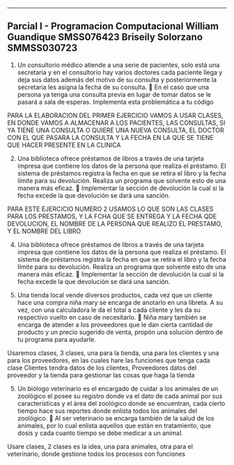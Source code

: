--------------------------------------------
Parcial I - Programacion Computacional
William Guandique SMSS076423
Briseily  Solorzano SMMSS030723
---------------------------------------------
1. Un consultorio médico atiende a una serie de pacientes, solo está una
secretaria y en el consultorio hay varios doctores cada paciente llega y
deja sus datos además del motivo de su consulta y posteriormente la
secretaria les asigna la fecha de su consulta.
 En el caso que una persona ya tenga una consulta previa en lugar
de tomar datos se le pasará a sala de esperas. Implementa esta
problemática a tu código

PARA LA ELABORACION DEL PRIMER EJERCICIO VAMOS A USAR CLASES, EN DONDE VAMOS A ALMACENAR A LOS PACIENTES, LAS CONSULTAS, SI YA TIENE UNA CONSULTA O QUIERE UNA NUEVA CONSULTA, EL DOCTOR CON EL QUE PASARA LA CONSULTA Y LA FECHA EN LA QUE SE TIENE QUE HACER PRESENTE EN LA CLINICA

2. Una biblioteca ofrece préstamos de libros a través de una tarjeta
impresa que contiene los datos de la persona que realiza el préstamo. El
sistema de préstamos registra la fecha en que se retira el libro y la fecha
límite para su devolución. Realiza un programa que solvente esto de
una manera más eficaz.
 Implementar la sección de devolución la cual si la fecha excede la
que devolución se dará una sanción.

PARA ESTE EJERCICIO NUMERO 2 USAMOS LO QUE SON LAS CLASES PARA LOS PRESTAMOS, Y LA FCHA QUE SE ENTREGA Y LA FECHA QDE DEVOLUCION, EL NOMBRE DE LA PERSONA QUE REALIZO EL PRESTAMO, Y EL NOMBRE DEL LIBRO

4. Una biblioteca ofrece préstamos de libros a través de una tarjeta
impresa que contiene los datos de la persona que realiza el préstamo. El
sistema de préstamos registra la fecha en que se retira el libro y la fecha
límite para su devolución. Realiza un programa que solvente esto de
una manera más eficaz.
 Implementar la sección de devolución la cual si la fecha excede la
que devolución se dará una sanción.


5. Una tienda local vende diversos productos, cada vez que un cliente 
hace una compra niña mary se encarga de anotarlo en una libreta. A su 
vez, con una calculadora le da el total a cada cliente y les da su 
respectivo vuelto en caso de necesitarlo.
 Niña mary también se encarga de atender a los proveedores que 
le dan cierta cantidad de producto y un precio sugerido de venta, 
propón una solución dentro de tu programa para ayudarle.

Usaremos clases, 3 clases, una para la tienda, una para los clientes y una para los proveedores,
en las cuales hare las funciones que tenga cada clase
Clientes tendra datos de los clientes,
Proveedores datos del proveedor
y la tienda para gestionar las cosas que haga la tienda


5. Un biólogo veterinario es el encargado de cuidar a los animales de un 
zoológico el posee su registro donde va el dato de cada animal por sus 
características y el área del zoológico donde se encuentran, cada cierto 
tiempo hace sus reportes donde enlista todos los animales del 
zoológico.
 Al ser veterinario se encarga también de la salud de los animales, 
por lo cual enlista aquellos que están en tratamiento, que dosis y 
cada cuanto tiempo se debe medicar a un animal.


Usare clases, 2 clases es la idea, una para animales, otra para el veterinario,
donde gestione todos los procesos con funciones
